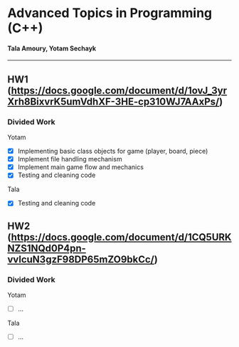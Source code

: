 # Advanced Topics in Programming (C++)
#### Tala Amoury, Yotam Sechayk
---
## HW1 (https://docs.google.com/document/d/1ovJ_3yrXrh8BixvrK5umVdhXF-3HE-cp310WJ7AAxPs/)
### Divided Work
Yotam
- [X] Implementing basic class objects for game (player, board, piece)
- [X] Implement file handling mechanism
- [X] Implement main game flow and mechanics
- [X] Testing and cleaning code

Tala
- [X] Testing and cleaning code

## HW2 (https://docs.google.com/document/d/1CQ5URKNZS1NQd0P4pn-vvlcuN3gzF98DP65mZO9bkCc/)
### Divided Work
Yotam
- [ ] ...

Tala
- [ ] ...
